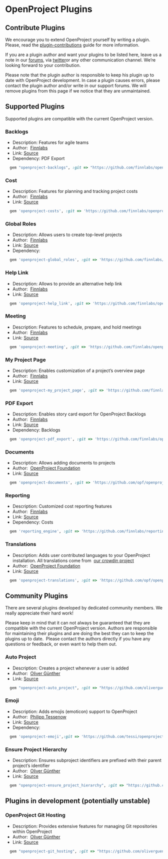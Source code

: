 # OpenProject Plugins

## Contribute Plugins

We encourage you to extend OpenProject yourself by writing a plugin. Please, read the [plugin-contributions](https://community.openproject.org/projects/openproject/wiki/Developing_Plugins) guide for more information.

If you are a plugin author and want your plugins to be listed here, leave us a note in our [forums](https://www.openproject.org/projects/openproject/boards), via [twitter](https://twitter.com/openproject)or any other communication channel. We’re looking forward to your contribution.

Please note that the plugin author is responsible to keep his plugin up to date with OpenProject development. In case a plugin causes errors, please contact the plugin author and/or write in our support forums. We will remove plugins from this page if we notice that they are unmaintained.

## Supported Plugins

Supported plugins are compatible with the current OpenProject version.

### Backlogs

- Description:&nbsp;Features for agile teams
- Author:&nbsp; [Finnlabs](http://www.finn.de/)
- Link: [Source](https://github.com/finnlabs/openproject-backlogs)
- Dependency:&nbsp;PDF Export

```ruby
  gem "openproject-backlogs", :git => "https://github.com/finnlabs/openproject-backlogs.git", :branch => 'stable'
```

### Cost

- Description:&nbsp;Features for planning and tracking project costs
- Author:&nbsp; [Finnlabs](http://www.finn.de/)
- Link: [Source](https://github.com/finnlabs/openproject-costs)

```ruby
  gem 'openproject-costs', :git => 'https://github.com/finnlabs/openproject-costs.git', :branch => 'stable'
```

### Global Roles

- Description:&nbsp;Allows users to create top-level projects
- Author:&nbsp; [Finnlabs](http://www.finn.de/)
- Link: [Source](https://github.com/finnlabs/openproject-global_roles)
- Dependency:

```ruby
  gem 'openproject-global_roles', :git => 'https://github.com/finnlabs/openproject-global_roles.git', :branch => 'stable'
```

### Help Link

- Description:&nbsp;Allows to provide an alternative help link
- Author:&nbsp; [Finnlabs](http://www.finn.de/)
- Link: [Source](https://github.com/finnlabs/openproject-help_link)

```ruby
  gem 'openproject-help_link', :git => 'https://github.com/finnlabs/openproject-help_link.git', :branch => 'stable'
```

### Meeting

- Description:&nbsp;Features to schedule, prepare, and hold meetings
- Author:&nbsp; [Finnlabs](http://www.finn.de/)
- Link: [Source](https://github.com/finnlabs/openproject-meeting)

```ruby
  gem 'openproject-meeting', :git => 'https://github.com/finnlabs/openproject-meeting.git', :branch => 'stable'
```

### My Project Page

- Description:&nbsp;Enables customization of a project’s overview page
- Author:&nbsp; [Finnlabs](http://www.finn.de/)
- Link: [Source](https://github.com/finnlabs/openproject-my_project_page)

```ruby
  gem 'openproject-my_project_page', :git => 'https://github.com/finnlabs/openproject-my_project_page.git', :branch => 'stable'
```

### PDF Export

- Description:&nbsp;Enables story card export for OpenProject Backlogs
- Author:&nbsp; [Finnlabs](http://www.finn.de/)
- Link: [Source](https://github.com/finnlabs/openproject-pdf_export)
- Dependency: Backlogs

```ruby
  gem 'openproject-pdf_export', :git => 'https://github.com/finnlabs/openproject-pdf_export.git', :branch => 'stable'
```

### Documents

- Description:&nbsp;Allows adding documents to projects
- Author:&nbsp; [OpenProject Foundation](https://www.openproject.org/projects/openproject/wiki/OpenProject_Foundation)
- Link: [Source](https://github.com/opf/openproject-documents)

```ruby
  gem 'openproject-documents', :git => 'https://github.com/opf/openproject-documents.git', :branch => 'stable'
```

### Reporting

- Description:&nbsp;Customized cost reporting features
- Author:&nbsp; [Finnlabs](http://www.finn.de/)
- Link: [Source](https://github.com/finnlabs/openproject-reporting)
- Dependency: Costs

```ruby
  gem 'reporting_engine', :git => 'https://github.com/finnlabs/reporting_engine.git', :branch => 'stable'
```

### Translations

- Description:&nbsp;Adds user contributed languages to your OpenProject installation. All translations come from&nbsp; [our crowdin project](https://crowdin.net/project/openproject)
- Author:&nbsp; [OpenProject Foundation](https://www.openproject.org/projects/openproject/wiki/OpenProject_Foundation)
- Link: [Source](https://github.com/opf/openproject-translations)

```ruby
  gem 'openproject-translations', :git => 'https://github.com/opf/openproject-translations.git', :branch => 'stable'
```

## Community Plugins

There are several plugins developed by dedicated community members. We really appreciate their hard work!

Please keep in mind that it can not always be guaranteed that they are compatible with the current OpenProject version. Authors are responsible for maintaining their plugins and are doing the best they can to keep the plugins up to date. &nbsp;Please contact the authors directly if you have any questions or feedback, or even want to help them out.

### Auto Project

- Description:&nbsp;Creates a project whenever a user is added
- Author:&nbsp; [Oliver Günther](https://github.com/oliverguenther)
- Link: [Source](https://github.com/oliverguenther/openproject-auto_project)

```ruby
  gem "openproject-auto_project", :git => "https://github.com/oliverguenther/openproject-auto_project.git", :branch => 'stable'
```

### Emoji

- Description:&nbsp;Adds emojis (emoticon) support to OpenProject
- Author:&nbsp; [Philipp Tessenow](https://github.com/tessi)
- Link: [Source](https://github.com/tessi/openproject-emoji)
- Dependency:

```ruby
  gem 'openproject-emoji',:git => 'https://github.com/tessi/openproject-emoji.git', :branch => 'stable'
```

### Ensure Project Hierarchy

- Description:&nbsp;Ensures subproject identifiers are prefixed with their parent project’s identifier
- Author:&nbsp; [Oliver Günther](https://github.com/oliverguenther)
- Link: [Source](https://github.com/oliverguenther/openproject-ensure_project_hierarchy)

```ruby
  gem "openproject-ensure_project_hierarchy", :git => "https://github.com/oliverguenther/openproject-ensure_project_hierarchy.git", :branch => 'stable'
```

## Plugins in development (potentially unstable)

### OpenProject Git Hosting

- Description:&nbsp;Provides extensive features for managing Git repositories within OpenProject
- Author:&nbsp; [Oliver Günther](https://github.com/oliverguenther)
- Link: [Source](https://github.com/oliverguenther/openproject-revisions_git)

```ruby
  gem "openproject-git_hosting", :git => "https://github.com/oliverguenther/openproject-git_hosting.git", :branch => "dev"
```

&nbsp;

&nbsp;
